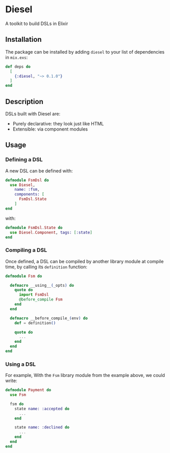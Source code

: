 # Diesel

A toolkit to build DSLs in Elixir

## Installation

The package can be installed by adding `diesel` to your list of dependencies in `mix.exs`:

```elixir
def deps do
  [
    {:diesel, "~> 0.1.0"}
  ]
end
```
## Description

DSLs built with Diesel are:

* Purely declarative: they look just like HTML
* Extensible: via component modules

## Usage

### Defining a DSL

A new DSL can be defined with:

```elixir
defmodule FsmDsl do
  use Diesel,
    name: :fsm,
    components: [
      FsmDsl.State
    ]
end
```

with:

```elixir
defmodule FsmDsl.State do
  use Diesel.Component, tags: [:state]
end
```

### Compiling a DSL

Once defined, a DSL can be compiled by another library module at compile time, by calling its `definition`
function:

```elixir
defmodule Fsm do

  defmacro __using__(_opts) do
    quote do
      import FsmDsl
      @before_compile Fsm
    end
  end

  defmacro __before_compile_(env) do
    def = definition()

    quote do
      ...
    end
  end
end
```

### Using a DSL

For example, With the `Fsm` library module from the example above, we could write:

```elixir
defmodule Payment do
  use Fsm

  fsm do
    state name: :accepted do
      ...
    end

    state name: :declined do
      ...
    end
  end
end
```
